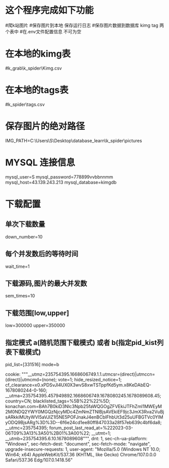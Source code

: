 # 这个程序完成如下功能
#爬k站图片
#保存图片到本地 保存运行日志
#保存图片数据到数据库 kimg tag 两个表中
#在.env文件配置信息 不可为空

# 在本地的kimg表
#k_grab\k_spider\Kimg.csv
# 在本地的tags表
#k_spider\tags.csv

# 保存图片的绝对路径
IMG_PATH=C:\Users\S\Desktop\database_learn\k_spider\pictures

# MYSQL 连接信息
mysql_user=S
mysql_password=778899vvbbnnmm
mysql_host=43.139.243.213
mysql_database=kimgdb

# 下载配置
## 单次下载数量
down_number=10
## 每个并发数后的等待时间
wait_time=1
## 下载源码,图片的最大并发数
sem_times=10
## 下载范围[low,upper]
low=300000
upper=350000
## 指定模式 a(随机范围下载模式) 或者 b(指定pid_kist列表下载模式) 
pid_list=[331516]
mode=b


cookie: """__utmz=235754395.1668606749.1.1.utmcsr=(direct)|utmccn=(direct)|utmcmd=(none); vote=1; hide_resized_notice=1; cf_clearance=x0.xPDSvJl4UX0X3wvS8xwTSTppfKd5ym.x8KeDAbEQ-1678080244-0-160; __utma=235754395.457949892.1668606749.1678080245.1678089608.45; country=CN; blacklisted_tags=%5B%22%22%5D; konachan.com=BAh7B0kiD3Nlc3Npb25faWQGOgZFVEkiJTFhZmI1MWEyM2M0NDQ2YWY0MGQzNjcyMDc4ZmNmZTNlBjsAVEkiEF9jc3JmX3Rva2VuBjsARkkiMUtyWVI5aVJIZ1l5NE5POFJnakJ4enBCblFhbUt3d25uUFBGTVc0YlMyODQ9BjsARg%3D%3D--6f6e24cd1ee80ff847033a28f57eb639c4bf6da8; __utmc=235754395; forum_post_last_read_at=%222023-03-06T09%3A13%3A50%2B01%3A00%22; __utmt=1; __utmb=235754395.6.10.1678089608""",
dnt: 1,
sec-ch-ua-platform: "Windows",
sec-fetch-dest: "document",
sec-fetch-mode: "navigate",
upgrade-insecure-requests: 1,
user-agent: "Mozilla/5.0 (Windows NT 10.0; Win64; x64) AppleWebKit/537.36 (KHTML, like Gecko) Chrome/107.0.0.0 Safari/537.36 Edg/107.0.1418.56"